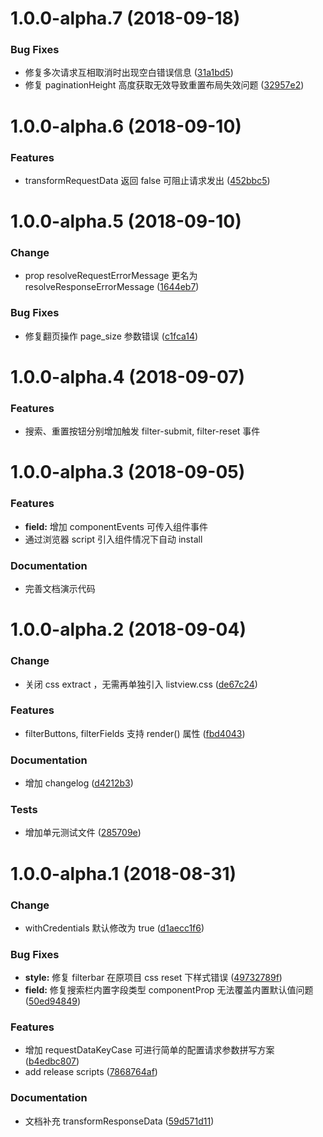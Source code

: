 # 1.0.0-alpha.7 (2018-09-18)

### Bug Fixes

- 修复多次请求互相取消时出现空白错误信息 ([31a1bd5](http://192.168.1.122:3000/pps-fe/vue-listview/commit/31a1bd5))
- 修复 paginationHeight 高度获取无效导致重置布局失效问题 ([32957e2](http://192.168.1.122:3000/pps-fe/vue-listview/commit/32957e2))

# 1.0.0-alpha.6 (2018-09-10)

### Features

- transformRequestData 返回 false 可阻止请求发出 ([452bbc5](http://192.168.1.122:3000/pps-fe/vue-listview/commit/452bbc5))

# 1.0.0-alpha.5 (2018-09-10)

### Change

- prop resolveRequestErrorMessage 更名为 resolveResponseErrorMessage ([1644eb7](http://192.168.1.122:3000/pps-fe/vue-listview/commit/1644eb7))

### Bug Fixes

- 修复翻页操作 page_size 参数错误 ([c1fca14](http://192.168.1.122:3000/pps-fe/vue-listview/commit/c1fca14))

# 1.0.0-alpha.4 (2018-09-07)

### Features

- 搜索、重置按钮分别增加触发 filter-submit, filter-reset 事件

# 1.0.0-alpha.3 (2018-09-05)

### Features

- **field:** 增加 componentEvents 可传入组件事件
- 通过浏览器 script 引入组件情况下自动 install

### Documentation

- 完善文档演示代码

# 1.0.0-alpha.2 (2018-09-04)

### Change

- 关闭 css extract ，无需再单独引入 listview.css ([de67c24](http://192.168.1.122:3000/pps-fe/vue-listview/commit/de67c24))

### Features

- filterButtons, filterFields 支持 render() 属性 ([fbd4043](http://192.168.1.122:3000/pps-fe/vue-listview/commit/fbd4043))

### Documentation

- 增加 changelog ([d4212b3](http://192.168.1.122:3000/pps-fe/vue-listview/commit/d4212b3))

### Tests

- 增加单元测试文件 ([285709e](http://192.168.1.122:3000/pps-fe/vue-listview/commit/285709e))

# 1.0.0-alpha.1 (2018-08-31)

### Change

- withCredentials 默认修改为 true ([d1aecc1f6](http://192.168.1.122:3000/pps-fe/vue-listview/commit/d1aecc1f6))

### Bug Fixes

- **style:** 修复 filterbar 在原项目 css reset 下样式错误 ([49732789f](http://192.168.1.122:3000/pps-fe/vue-listview/commit/49732789f))
- **field:** 修复搜索栏内置字段类型 componentProp 无法覆盖内置默认值问题 ([50ed94849](http://192.168.1.122:3000/pps-fe/vue-listview/commit/50ed94849))

### Features

- 增加 requestDataKeyCase 可进行简单的配置请求参数拼写方案 ([b4edbc807](http://192.168.1.122:3000/pps-fe/vue-listview/commit/b4edbc807))
- add release scripts ([7868764af](http://192.168.1.122:3000/pps-fe/vue-listview/commit/7868764af))

### Documentation

- 文档补充 transformResponseData ([59d571d11](http://192.168.1.122:3000/pps-fe/vue-listview/commit/59d571d11))
